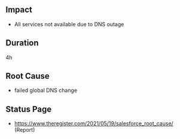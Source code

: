 ## Impact

- All services not available due to DNS outage

## Duration

4h

## Root Cause

- failed global DNS change

## Status Page

- https://www.theregister.com/2021/05/19/salesforce_root_cause/ (Report)
